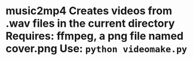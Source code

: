 # music2mp4  Creates videos from .wav files in the current directory  Requires: ffmpeg, a png file named cover.png  Use: `python videomake.py`
